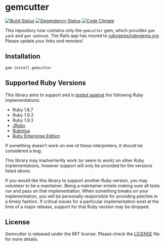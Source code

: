 # gemcutter
[![Build Status](https://secure.travis-ci.org/rubygems/gemcutter.png?branch=master)][travis]
[![Dependency Status](https://gemnasium.com/rubygems/gemcutter.png?travis)][gemnasium]
[![Code Climate](https://codeclimate.com/badge.png)][codeclimate]

This repository now contains only the `gemcutter` gem, which provides `gem
yank` and `gem webhook`. The Rails app has moved to
[rubygems/rubygems.org][rubygems]. Please update your links and remotes!

[travis]: http://travis-ci.org/rubygems/gemcutter
[gemnasium]: https://gemnasium.com/rubygems/gemcutter
[codeclimate]: https://codeclimate.com/github/rubygems/gemcutter
[rubygems]: https://github.com/rubygems/rubygems.org

## Installation
    gem install gemcutter

## Supported Ruby Versions
This library aims to support and is [tested against][travis] the following Ruby
implementations:

* Ruby 1.8.7
* Ruby 1.9.2
* Ruby 1.9.3
* [JRuby][]
* [Rubinius][]
* [Ruby Enterprise Edition][ree]

[jruby]: http://www.jruby.org/
[rubinius]: http://rubini.us/
[ree]: http://www.rubyenterpriseedition.com/

If something doesn't work on one of these interpreters, it should be considered
a bug.

This library may inadvertently work (or seem to work) on other Ruby
implementations, however support will only be provided for the versions listed
above.

If you would like this library to support another Ruby version, you may
volunteer to be a maintainer. Being a maintainer entails making sure all tests
run and pass on that implementation. When something breaks on your
implementation, you will be personally responsible for providing patches in a
timely fashion. If critical issues for a particular implementation exist at the
time of a major release, support for that Ruby version may be dropped.

## License

Gemcutter is released under the MIT license. Please check the [LICENSE][] file
for more details.

[license]: https://github.com/rubygems/gemcutter/blob/master/MIT-LICENSE
